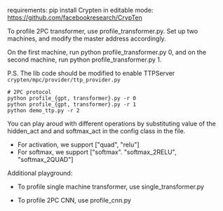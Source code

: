 requirements:
    pip install Crypten in editable mode: https://github.com/facebookresearch/CrypTen
    
To profile 2PC transformer, use profile_transformer.py. Set up two machines, and modify the master address accordingly.

On the first machine, run python profile_transformer.py 0, and on the second machine, run python profile_transformer.py 1. 

P.S. The lib code should be modified to enable TTPServer
`crypten/mpc/provider/ttp_provider.py`

```shell
# 2PC protocol
python profile_{gpt, transformer}.py -r 0
python profile_{gpt, transformer}.py -r 1
python demo_ttp.py -r 2
```

You can play aroud with different operations by substituting value of the hidden_act and and softmax_act in the config class in the file.

- For activation, we support ["quad", "relu"]
- For softmax, we support ["softmax". "softmax_2RELU", "softmax_2QUAD"]


Additional playground:

- To profile single machine transformer, use single_transformer.py

- To profile 2PC CNN, use profile_cnn.py


